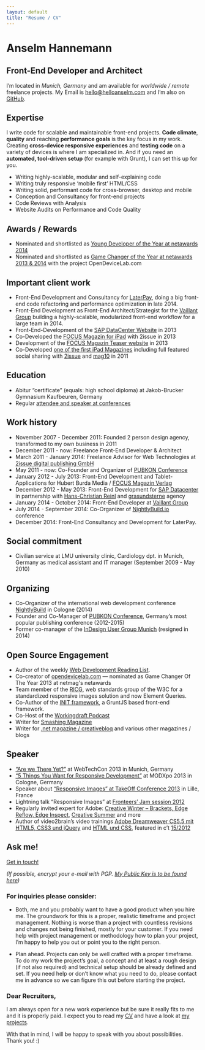 ```yaml
---
layout: default
title: "Resume / CV"
---
```

# Anselm Hannemann

## Front-End Developer and Architect

<article class="hire">

I’m located in _Munich, Germany_ and am available for _worldwide / remote_ freelance projects. My Email is [hello@helloanselm.com](mailto:hello@helloanselm.com) and I’m also on [GitHub](https://github.com/anselmh/).

## Expertise

I write code for scalable and maintainable front-end projects. **Code climate**, **quality** and reaching **performance goals** is the key focus in my work. Creating **cross-device responsive experiences** and **testing code** on a variety of devices is where I am specialized in. And if you need an **automated, tool-driven setup** (for example with Grunt), I can set this up for you.

- Writing highly-scalable, modular and self-explaining code
- Writing truly responsive ‘mobile first’ HTML/CSS
- Writing solid, performant code for cross-browser, desktop and mobile
- Conception and Consultancy for front-end projects
- Code Reviews with Analysis
- Website Audits on Performance and Code Quality

## Awards / Rewards

- Nominated and shortlisted as [Young Developer of the Year at netawards 2014](https://thenetawards.com/vote/young-developer/anselm-hannemann/)
- Nominated and shortlisted as [Game Changer of the Year at netawards 2013 &amp; 2014](https://thenetawards.com/vote/game-changer/open-device-lab/) with the project OpenDeviceLab.com

## Important client work

- Front-End Development and Consultancy for [LaterPay](https://laterpay.net/), doing a big front-end code refactoring and performance optimization in late 2014.
- Front-End Development as Front-End Architect/Strategist for the [Vaillant Group](http://www.vaillant-group.com/) building a highly-scalable, modularized front-end workflow for a large team in 2014.
- Front-End-Development of the [SAP DataCenter Website](http://www.sapdatacenter.com/en/#!) in 2013
- Co-Developed the [FOCUS Magazin for iPad](https://itunes.apple.com/us/app/focus-magazin/id548284324?mt=8) with 2issue in 2013
- Development of the [FOCUS Magazin Teaser website](http://media.focus-magazin.de/) in 2013
- Co-Developed [one of the first iPad Magazines](https://itunes.apple.com/de/app/monte-sommer-2011/id447344403) including full featured social sharing with [2issue](http://2issue.com/) and [mag10](http://mag10.my/) in 2011

## Education

- Abitur “certificate” (equals: high school diploma) at Jakob-Brucker Gymnasium Kaufbeuren, Germany
- Regular [attendee and speaker at conferences](http://lanyrd.com/profile/anselmhannemann/past/)

## Work history

- November 2007 - December 2011: Founded 2 person design agency, transformed to my own business in 2011
- December 2011 - now: Freelance Front-End Developer & Architect
- March 2011 - January 2014: Freelance Advisor for Web Technologies at [2issue digital publishing GmbH](http://2issue.com/)
- May 2011 - now: Co-Founder and Organizer of [PUBKON Conference](http://2014.pubkon.eu/)
- January 2012 - July 2013: Front-End Development and Tablet-Applications for Hubert Burda Media / [FOCUS Magazin Verlag](http://www.focus.de/)
- December 2012 - May 2013: Front-End Development for [SAP Datacenter](http://www.sapdatacenter.com/) in partnership with [Hans-Christian Reinl](https://drublic.de/) and [grasundsterne](http://www.grasundsterne.de/home-en) agency
- January 2014 - October 2014: Front-End Developer at [Vaillant Group](http://www.vaillant-group.com/)
- July 2014 - September 2014: Co-Organizer of [NightlyBuild.io](http://www.nightlybuild.io/) conference
- December 2014: Front-End Consultancy and Development for LaterPay.

## Social commitment
- Civilian service at LMU university clinic, Cardiology dpt. in Munich, Germany as medical assistant and IT manager (September 2009 - May 2010)

## Organizing

- Co-Organizer of the international web development conference [NightlyBuild](http://www.nightlybuild.io/) in Cologne (2014)
- Founder and Co-Manager of [PUBKON Conference](http://pubkon.eu/), Germany’s most popular publishing conference (2012-2015)
- Former co-manager of the [InDesign User Group Munich](http://www.indesignusergroup.com/chapters/munich/) (resigned in 2014)

## Open Source Engagement

- Author of the weekly [Web Development Reading List](http://wdrl.info/).
- Co-creator of [opendevicelab.com](http://opendevicelab.com/) &mdash; nominated as Game Changer Of The Year 2013 at netmag's netawards
- Team member of the [RICG](http://ricg.io/), web standards group of the W3C for a standardized responsive images solution and now Element Queries.
- Co-Author of the [INIT framework](https://use-init.com/), a GruntJS based front-end framework.
- Co-Host of the [Workingdraft Podcast](http://workingdraft.de/)
- Writer for [Smashing Magazine](http://www.smashingmagazine.com/author/anselm-hannemann/)
- Writer for [.net magazine / creativebloq](http://www.netmagazine.com/features/road-responsive-images) and various other magazines / blogs

## Speaker

- [“Are we There Yet?”](http://slidedeck.io/anselmh/webtechcon-13--we-are-not-there-yet) at WebTechCon 2013 in Munich, Germany
- [“5 Things You Want for Responsive Development”](https://helloanselm.com/modxpoeu--5-things-you-want-for-rwd/#/) at MODXpo 2013 in Cologne, Germany
- Speaker about [“Responsive Images” at TakeOff Conference 2013](http://www.youtube.com/watch?v=pPOeg5WAhgw) in Lille, France
- Lightning talk “Responsive Images” at [Fronteers’ Jam session 2012](https://vimeo.com/51897011)
- Regularly invited expert for Adobe: [Creative Winter – Brackets, Edge Reflow, Edge Inspect](http://www.youtube.com/user/AdobePRD/videos?flow=grid&view=0), [Creative Summer](http://www.youtube.com/watch?v=7AfXR-Ung9I&list=UU7-iNajG033J_66k16whthw&index=1&feature=plcp) and more
- Author of video2brain’s video trainings [Adobe Dreamweaver CS5.5 mit HTML5, CSS3 und jQuery](http://www.video2brain.com/de/videotraining/moderne-websites-mit-dreamweaver-cs5-5-html5-css3-und-jquery) and [HTML und CSS](http://www.video2brain.com/de/videotraining/html-und-css), featured in c’t [15/2012](http://www.heise.de/ct/inhalt/2012/15/117/)


## Ask me!

<p class="text--centered"><a class="btn--big--positive" href="mailto:hello@helloanselm.com?subject=I%20came%20across%20your%20website%20and%20wanted%20to%20talk%20to%20you">Get in touch!</a></p>

_(If possible, encrypt your e-mail with PGP. [My Public Key is to be found here](https://anselm.taurus.uberspace.de/1BE74300.asc))_


<a id="matchmyinterest"> </a>

### For inquiries please consider:

- Both, me and you probably want to have a good product when you hire me. The groundwork for this is a proper, realistic timeframe and project management. Nothing is worse than a project with countless revisions and changes not being finished, mostly for your customer. If you need help with project management or methodology how to plan your project, I’m happy to help you out or point you to the right person.

- Plan ahead. Projects can only be well crafted with a proper timeframe. To do my work the project’s goal, a concept and at least a rough design (if not also required) and technical setup should be already defined and set. If you need help or don’t know what you need to do, please contact me in advance so we can figure this out before starting the project.

<a id="recruiters"> </a>

### Dear Recruiters,

I am always open for a new work experience but be sure it really fits to me and it is properly paid.
I expect you to read my [CV](/cv/) and have a look at [my projects](/work/).

With that in mind, I will be happy to speak with you about possibilities. Thank you! :)

</article>

